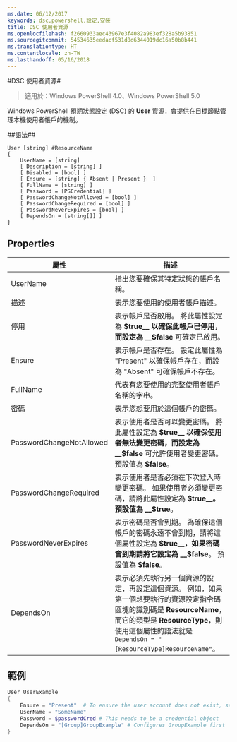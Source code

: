 ```yaml
---
ms.date: 06/12/2017
keywords: dsc,powershell,設定,安裝
title: DSC 使用者資源
ms.openlocfilehash: f2660933aec43967e3f4082a983ef328a5b93851
ms.sourcegitcommit: 54534635eedacf531d8d6344019dc16a50b8b441
ms.translationtype: HT
ms.contentlocale: zh-TW
ms.lasthandoff: 05/16/2018
---
```

#<a name="dsc-user-resource"></a>DSC 使用者資源#


>適用於：Windows PowerShell 4.0、Windows PowerShell 5.0


Windows PowerShell 預期狀態設定 (DSC) 的 __User__ 資源，會提供在目標節點管理本機使用者帳戶的機制。


##<a name="syntax"></a>語法##

```
User [string] #ResourceName
{
    UserName = [string]
    [ Description = [string] ]
    [ Disabled = [bool] ]
    [ Ensure = [string] { Absent | Present }  ]
    [ FullName = [string] ]
    [ Password = [PSCredential] ]
    [ PasswordChangeNotAllowed = [bool] ]
    [ PasswordChangeRequired = [bool] ]
    [ PasswordNeverExpires = [bool] ]
    [ DependsOn = [string[]] ]
}
```

## <a name="properties"></a>Properties
|  屬性  |  描述   |
|---|---|
| UserName| 指出您要確保其特定狀態的帳戶名稱。|
| 描述| 表示您要使用的使用者帳戶描述。|
| 停用| 表示帳戶是否啟用。 將此屬性設定為 __$true__ 以確保此帳戶已停用，而設定為 __$false__ 可確定已啟用。|
| Ensure| 表示帳戶是否存在。 設定此屬性為 "Present" 以確保帳戶存在，而設為 "Absent" 可確保帳戶不存在。|
| FullName| 代表有您要使用的完整使用者帳戶名稱的字串。|
| 密碼| 表示您想要用於這個帳戶的密碼。 |
| PasswordChangeNotAllowed| 表示使用者是否可以變更密碼。 將此屬性設定為 __$true__ 以確保使用者無法變更密碼，而設定為 __$false__ 可允許使用者變更密碼。 預設值為 __$false__。|
| PasswordChangeRequired| 表示使用者是否必須在下次登入時變更密碼。 如果使用者必須變更密碼，請將此屬性設定為 __$true__。 預設值為 __$true__。|
| PasswordNeverExpires| 表示密碼是否會到期。 為確保這個帳戶的密碼永遠不會到期，請將這個屬性設定為 __$true__，如果密碼會到期請將它設定為 __$false__。 預設值為 __$false__。|
| DependsOn | 表示必須先執行另一個資源的設定，再設定這個資源。 例如，如果第一個想要執行的資源設定指令碼區塊的識別碼是 __ResourceName__，而它的類型是 __ResourceType__，則使用這個屬性的語法就是 `DependsOn = "[ResourceType]ResourceName"`。|

## <a name="example"></a>範例

```powershell
User UserExample
{
    Ensure = "Present"  # To ensure the user account does not exist, set Ensure to "Absent"
    UserName = "SomeName"
    Password = $passwordCred # This needs to be a credential object
    DependsOn = "[Group]GroupExample" # Configures GroupExample first
}
```